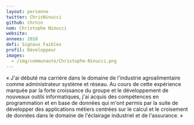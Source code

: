 ```yaml
---
layout: personne
twitter: ChrisNinucci
github: chrnin
nom: Christophe Ninucci
website:
annees: 2018
defi: Signaux Faibles
profil: Développeur
images:
  - /img/communaute/Christophe-Ninucci.png
---
```


« J'ai débuté ma carrière dans le domaine de l'industrie
agroalimentaire comme administrateur système et réseau. Au cours de
cette expérience marquée par la forte croissance du groupe et le
développement de nouveaux outils informatiques, j'ai acquis des
compétences en programmation et en base de données qui m'ont permis
par la suite de développer des applications métiers centrées sur le
calcul et le croisement de données dans le domaine de l'éclairage
industriel et de l'assurance. »
